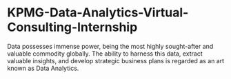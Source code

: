 # KPMG-Data-Analytics-Virtual-Consulting-Internship
Data possesses immense power, being the most highly sought-after and valuable commodity globally. The ability to harness this data, extract valuable insights, and develop strategic business plans is regarded as an art known as Data Analytics. 
